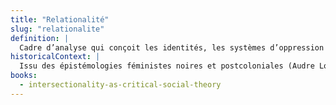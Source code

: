 ```yaml
---
title: "Relationalité"
slug: "relationalite"
definition: |
  Cadre d’analyse qui conçoit les identités, les systèmes d’oppression et les résistances comme interdépendants, dynamiques et contextuellement situés.
historicalContext: |
  Issu des épistémologies féministes noires et postcoloniales (Audre Lorde, Gloria Anzaldúa), ce concept rompt avec les approches fixistes ou hiérarchisées.
books:
  - intersectionality-as-critical-social-theory
---
```

